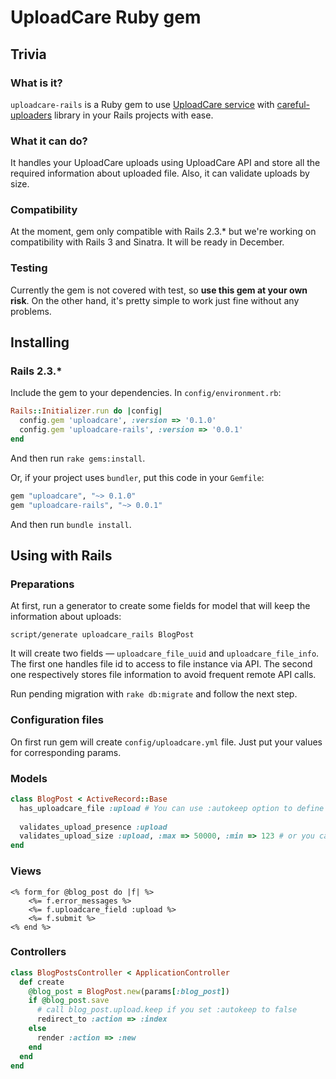 # UploadCare Ruby gem

## Trivia

### What is it?

`uploadcare-rails` is a Ruby gem to use [UploadCare service] with [careful-uploaders] library in your Rails projects with ease.

### What it can do?

It handles your UploadCare uploads using UploadCare API and store all the required information about uploaded file.
Also, it can validate uploads by size.

### Compatibility 

At the moment, gem only compatible with Rails 2.3.* but we're working on compatibility with Rails 3 and Sinatra.
It will be ready in December.

### Testing

Currently the gem is not covered with test, so __use this gem at your own risk__. On the other hand, it's pretty simple to work just fine without any problems.

## Installing

### Rails 2.3.*

Include the gem to your dependencies.
In `config/environment.rb`:

```ruby
Rails::Initializer.run do |config|
  config.gem 'uploadcare', :version => '0.1.0'
  config.gem 'uploadcare-rails', :version => '0.0.1'
end
```

And then run `rake gems:install`.

Or, if your project uses `bundler`, put this code in your `Gemfile`:

```ruby
gem "uploadcare", "~> 0.1.0"
gem "uploadcare-rails", "~> 0.0.1"
```

And then run `bundle install`.

## Using with Rails

### Preparations

At first, run a generator to create some fields for model that will keep the information about uploads:
```
script/generate uploadcare_rails BlogPost
```

It will create two fields — `uploadcare_file_uuid` and `uploadcare_file_info`. The first one handles file id to access to file instance via API. 
The second one respectively stores file information to avoid frequent remote API calls.

Run pending migration with `rake db:migrate` and follow the next step.

### Configuration files

On first run gem will create `config/uploadcare.yml` file. Just put your values for corresponding params.

### Models

```ruby
class BlogPost < ActiveRecord::Base
  has_uploadcare_file :upload # You can use :autokeep option to define whether keep upload automatically or manually
  
  validates_upload_presence :upload 
  validates_upload_size :upload, :max => 50000, :min => 123 # or you can simple use :in => 123..50000
end
```

### Views
```erb
<% form_for @blog_post do |f| %>
	<%= f.error_messages %>
	<%= f.uploadcare_field :upload %>
	<%= f.submit %>
<% end %>
```

### Controllers 
```ruby
class BlogPostsController < ApplicationController
  def create
    @blog_post = BlogPost.new(params[:blog_post])
    if @blog_post.save
      # call blog_post.upload.keep if you set :autokeep to false
      redirect_to :action => :index
    else
      render :action => :new
    end
  end
end
```

[UploadCare service]: http://uploadcare.com
[careful-uploaders]: https://github.com/uploadcare/careful-uploadersп
